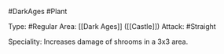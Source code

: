 #DarkAges #Plant

Type: #Regular
Area: [[Dark Ages]] ([[Castle]])
Attack: #Straight

Speciality: Increases damage of shrooms in a 3x3 area.